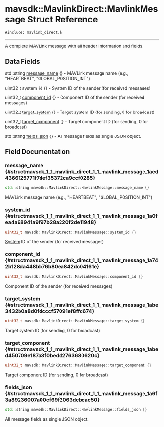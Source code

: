 # mavsdk::MavlinkDirect::MavlinkMessage Struct Reference
`#include: mavlink_direct.h`

----


A complete MAVLink message with all header information and fields. 


## Data Fields


std::string [message_name](#structmavsdk_1_1_mavlink_direct_1_1_mavlink_message_1aed4366125771f7def35372ca9ccf0285) {} - MAVLink message name (e.g., "HEARTBEAT", "GLOBAL_POSITION_INT")

uint32_t [system_id](#structmavsdk_1_1_mavlink_direct_1_1_mavlink_message_1a0fea4a98941a9f97b28a220f2de11948) {} - [System](classmavsdk_1_1_system.md) ID of the sender (for received messages)

uint32_t [component_id](#structmavsdk_1_1_mavlink_direct_1_1_mavlink_message_1a742b128da448bb76b80ea842dc04161e) {} - Component ID of the sender (for received messages)

uint32_t [target_system](#structmavsdk_1_1_mavlink_direct_1_1_mavlink_message_1abe3432b0a8d0fdcccf57091ef8ffd674) {} - Target system ID (for sending, 0 for broadcast)

uint32_t [target_component](#structmavsdk_1_1_mavlink_direct_1_1_mavlink_message_1abed450709e187a3f0bedd2763680620c) {} - Target component ID (for sending, 0 for broadcast)

std::string [fields_json](#structmavsdk_1_1_mavlink_direct_1_1_mavlink_message_1a6f3a89236007a00cf69f2063dcbcac50) {} - All message fields as single JSON object.


## Field Documentation


### message_name {#structmavsdk_1_1_mavlink_direct_1_1_mavlink_message_1aed4366125771f7def35372ca9ccf0285}

```cpp
std::string mavsdk::MavlinkDirect::MavlinkMessage::message_name {}
```


MAVLink message name (e.g., "HEARTBEAT", "GLOBAL_POSITION_INT")


### system_id {#structmavsdk_1_1_mavlink_direct_1_1_mavlink_message_1a0fea4a98941a9f97b28a220f2de11948}

```cpp
uint32_t mavsdk::MavlinkDirect::MavlinkMessage::system_id {}
```


[System](classmavsdk_1_1_system.md) ID of the sender (for received messages)


### component_id {#structmavsdk_1_1_mavlink_direct_1_1_mavlink_message_1a742b128da448bb76b80ea842dc04161e}

```cpp
uint32_t mavsdk::MavlinkDirect::MavlinkMessage::component_id {}
```


Component ID of the sender (for received messages)


### target_system {#structmavsdk_1_1_mavlink_direct_1_1_mavlink_message_1abe3432b0a8d0fdcccf57091ef8ffd674}

```cpp
uint32_t mavsdk::MavlinkDirect::MavlinkMessage::target_system {}
```


Target system ID (for sending, 0 for broadcast)


### target_component {#structmavsdk_1_1_mavlink_direct_1_1_mavlink_message_1abed450709e187a3f0bedd2763680620c}

```cpp
uint32_t mavsdk::MavlinkDirect::MavlinkMessage::target_component {}
```


Target component ID (for sending, 0 for broadcast)


### fields_json {#structmavsdk_1_1_mavlink_direct_1_1_mavlink_message_1a6f3a89236007a00cf69f2063dcbcac50}

```cpp
std::string mavsdk::MavlinkDirect::MavlinkMessage::fields_json {}
```


All message fields as single JSON object.

